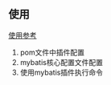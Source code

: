 ## 使用
[使用参考](https://blog.csdn.net/qq_48581332/article/details/123674440)
1. pom文件中插件配置
2. mybatis核心配置文件配置
3. 使用mybatis插件执行命令